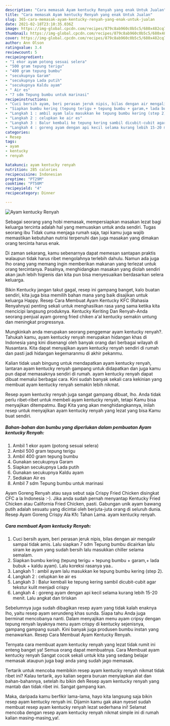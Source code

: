 ```yaml
---
description: "Cara memasak Ayam kentucky Renyah yang enak Untuk Jualan"
title: "Cara memasak Ayam kentucky Renyah yang enak Untuk Jualan"
slug: 365-cara-memasak-ayam-kentucky-renyah-yang-enak-untuk-jualan
date: 2021-02-18T23:10:35.036Z
image: https://img-global.cpcdn.com/recipes/879c8ab960c0b5c5/680x482cq70/ayam-kentucky-renyah-foto-resep-utama.jpg
thumbnail: https://img-global.cpcdn.com/recipes/879c8ab960c0b5c5/680x482cq70/ayam-kentucky-renyah-foto-resep-utama.jpg
cover: https://img-global.cpcdn.com/recipes/879c8ab960c0b5c5/680x482cq70/ayam-kentucky-renyah-foto-resep-utama.jpg
author: Ann Olson
ratingvalue: 3.4
reviewcount: 5
recipeingredient:
- "1 ekor ayam potong sesuai selera"
- "500 gram tepung terigu"
- "400 gram tepung bumbu"
- "secukupnya Garam"
- "secukupnya Lada putih"
- "secukupnya Kaldu ayam"
- " Air es"
- "7 sdm Tepung bumbu untuk marinasi"
recipeinstructions:
- "Cuci bersih ayam, beri perasan jeruk nipis, bilas dengan air mengalir sampai tidak amis. Lalu siapkan 7 sdm Tepung bumbu dicairkan lalu siram ke ayam yang sudah bersih lalu masukkan chiller selama semalam."
- "Siapkan bumbu kering (tepung terigu + tepung bumbu + garam,+ lada bubuk + kaldu ayam). Lalu koreksi rasanya yaa.."
- "Langkah 1 : ambil ayam lalu masukkan ke tepung bumbu kering (step 2)."
- "Langkah 2 : celupkan ke air es"
- "Langkah 3 : Balur kembali ke tepung kering sambil dicubit-cubit agar tekstur kulit menjadi crispy"
- "Langkah 4 : goreng ayam dengan api kecil selama kurang lebih 15-20 menit. Lalu angkat dan tiriskan"
categories:
- Resep
tags:
- ayam
- kentucky
- renyah

katakunci: ayam kentucky renyah 
nutrition: 285 calories
recipecuisine: Indonesian
preptime: "PT29M"
cooktime: "PT50M"
recipeyield: "4"
recipecategory: Dinner

---
```



![Ayam kentucky Renyah](https://img-global.cpcdn.com/recipes/879c8ab960c0b5c5/680x482cq70/ayam-kentucky-renyah-foto-resep-utama.jpg)

Sebagai seorang yang hobi memasak, mempersiapkan masakan lezat bagi keluarga tercinta adalah hal yang memuaskan untuk anda sendiri. Tugas seorang ibu Tidak cuma menjaga rumah saja, tapi kamu juga wajib memastikan kebutuhan nutrisi terpenuhi dan juga masakan yang dimakan orang tercinta harus enak.

Di zaman  sekarang, kamu sebenarnya dapat memesan santapan praktis walaupun tidak harus ribet mengolahnya terlebih dahulu. Namun ada juga lho orang yang memang ingin memberikan makanan yang terlezat untuk orang tercintanya. Pasalnya, menghidangkan masakan yang diolah sendiri akan jauh lebih higienis dan kita pun bisa menyesuaikan berdasarkan selera keluarga. 

Bikin Kentucky jangan takut gagal, resep ini gampang banget, kalo buatan sendiri, kita juga bisa memilih bahan mana yang baik disajikan untuk keluarga Happy. Resep Cara Membuat Ayam Kentucky KFC (Rahasia Renyahnya) penting sekali untuk menghasilkan rasa yang sama ketika kita mencicipi langsung produknya. Kentucky Keriting Dan Renyah-Anda seorang penjual ayam goreng fried chiken a&#39;al kentucky semakin untung dan meningkat progressnya.

Mungkinkah anda merupakan seorang penggemar ayam kentucky renyah?. Tahukah kamu, ayam kentucky renyah merupakan hidangan khas di Indonesia yang kini disenangi oleh banyak orang dari berbagai wilayah di Nusantara. Kita dapat menyajikan ayam kentucky renyah sendiri di rumah dan pasti jadi hidangan kegemaranmu di akhir pekanmu.

Kalian tidak usah bingung untuk mendapatkan ayam kentucky renyah, lantaran ayam kentucky renyah gampang untuk didapatkan dan juga kamu pun dapat memasaknya sendiri di rumah. ayam kentucky renyah dapat dibuat memalui berbagai cara. Kini sudah banyak sekali cara kekinian yang membuat ayam kentucky renyah semakin lebih nikmat.

Resep ayam kentucky renyah juga sangat gampang dibuat, lho. Anda tidak perlu ribet-ribet untuk membeli ayam kentucky renyah, tetapi Kamu bisa menyajikan ditempatmu. Bagi Kita yang akan menghidangkannya, inilah resep untuk menyajikan ayam kentucky renyah yang lezat yang bisa Kamu buat sendiri.

<!--inarticleads1-->

##### Bahan-bahan dan bumbu yang diperlukan dalam pembuatan Ayam kentucky Renyah:

1. Ambil 1 ekor ayam (potong sesuai selera)
1. Ambil 500 gram tepung terigu
1. Ambil 400 gram tepung bumbu
1. Gunakan secukupnya Garam
1. Siapkan secukupnya Lada putih
1. Gunakan secukupnya Kaldu ayam
1. Sediakan  Air es
1. Ambil 7 sdm Tepung bumbu untuk marinasi


Ayam Goreng Renyah atau saya sebut saja Crispy Fried Chicken disingkat CFC a la Indonesia :-). Jika anda sudah pernah menyantap Kentucky Fried Chicken atau California Fried Chicken, pasti. Gabungan unik ayam bawang putih adalah sesuatu yang dicintai oleh berjuta-juta orang di seluruh dunia. Resep Ayam Goreng Crispy Ala Kfc Tahan Lama. ayam kentucky renyah. 

<!--inarticleads2-->

##### Cara membuat Ayam kentucky Renyah:

1. Cuci bersih ayam, beri perasan jeruk nipis, bilas dengan air mengalir sampai tidak amis. Lalu siapkan 7 sdm Tepung bumbu dicairkan lalu siram ke ayam yang sudah bersih lalu masukkan chiller selama semalam.
1. Siapkan bumbu kering (tepung terigu + tepung bumbu + garam,+ lada bubuk + kaldu ayam). Lalu koreksi rasanya yaa..
1. Langkah 1 : ambil ayam lalu masukkan ke tepung bumbu kering (step 2).
1. Langkah 2 : celupkan ke air es
1. Langkah 3 : Balur kembali ke tepung kering sambil dicubit-cubit agar tekstur kulit menjadi crispy
1. Langkah 4 : goreng ayam dengan api kecil selama kurang lebih 15-20 menit. Lalu angkat dan tiriskan


Sebelumnya juga sudah dibagikan resep ayam yang tidak kalah enaknya lho, yaitu resep ayam serundeng khas sunda. Siapa tahu Anda juga berminat mencobanya nanti. Dalam menyajikan menu ayam cripsy dengan tepung renyah layaknya menu ayam crispy di kentucky sejenisnya, gampang gampang susah. Kini banyak juga produsen bumbu instan yang menawarkan. Resep Cara Membuat Ayam Kentucky Renyah. 

Ternyata cara membuat ayam kentucky renyah yang lezat tidak rumit ini enteng banget ya! Semua orang dapat membuatnya. Cara Membuat ayam kentucky renyah Sangat cocok sekali untuk kita yang sedang belajar memasak ataupun juga bagi anda yang sudah jago memasak.

Tertarik untuk mencoba membikin resep ayam kentucky renyah nikmat tidak ribet ini? Kalau tertarik, ayo kalian segera buruan menyiapkan alat dan bahan-bahannya, setelah itu bikin deh Resep ayam kentucky renyah yang mantab dan tidak ribet ini. Sangat gampang kan. 

Maka, daripada kamu berfikir lama-lama, hayo kita langsung saja bikin resep ayam kentucky renyah ini. Dijamin kamu gak akan nyesel sudah membuat resep ayam kentucky renyah lezat sederhana ini! Selamat mencoba dengan resep ayam kentucky renyah nikmat simple ini di rumah kalian masing-masing,ya!.

